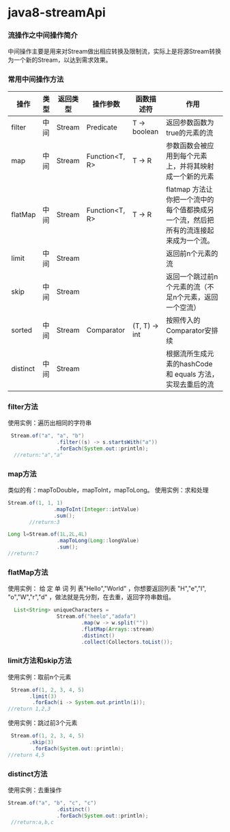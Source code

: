 # java8-streamApi

### 流操作之中间操作简介
中间操作主要是用来对Stream做出相应转换及限制流，实际上是将源Stream转换为一个新的Stream，以达到需求效果。


<!--more-->

### 常用中间操作方法

|操作|类型|返回类型|操作参数|函数描述符|作用|
|-----|-----|----|------|-------|-------|
|filter|中间|Stream<T>|Predicate<T>   |T -> boolean|返回参数函数为true的元素的流|
|map   |中间|Stream<T>|Function<T, R> |T -> R      |参数函数会被应用到每个元素上，并将其映射成一个新的元素|
|flatMap|中间|Stream<T>|Function<T, R> |T -> R      |flatmap 方法让你把一个流中的每个值都换成另一个流，然后把所有的流连接起来成为一个流。|
|limit |中间|Stream<T>|               ||返回前n个元素的流|
|skip  |中间|Stream<T>|               ||返回一个跳过前n个元素的流（不足n个元素，返回一个空流）|
|sorted|中间|Stream<T>|Comparator<T>  |(T, T) -> int|按照传入的Comparator安排续|
|distinct|中间|Stream<T>|             |            |根据流所生成元素的hashCode 和 equals 方法，实现去重后的流|

### filter方法
使用实例：遍历出相同的字符串
```java
 Stream.of("a", "a", "b")
                .filter((s) -> s.startsWith("a"))
                .forEach(System.out::println);
  //return:"a","a"
```
### map方法
类似的有：mapToDouble，mapToInt，mapToLong。
使用实例：求和处理
```java
Stream.of(1, 1, 1)
               .mapToInt(Integer::intValue)
               .sum();
       //return:3
```
```java
Long l=Stream.of(1L,2L,4L)
                .mapToLong(Long::longValue)
                .sum();
//return:7
```
### flatMap方法
使用实例： 给 定 单 词 列 表"Hello","World" ，你想要返回列表 "H","e","l", "o","W","r","d" ，做法就是先分割，在去重，返回字符串数组。
```java
  List<String> uniqueCharacters =
                Stream.of("heelo","adafa")
                        .map(w -> w.split(""))
                        .flatMap(Arrays::stream)
                        .distinct()
                        .collect(Collectors.toList());
```
### limit方法和skip方法
使用实例：取前n个元素
```java
 Stream.of(1, 2, 3, 4, 5)
	   .limit(3)
	    .forEach(i -> System.out.println(i));
//return 1,2,3
```
使用实例：跳过前3个元素
```java
 Stream.of(1, 2, 3, 4, 5)
	   .skip(3)
	    .forEach(System.out::println);
//return 4,5
```
### distinct方法
使用实例：去重操作
```java
Stream.of("a", "b", "c", "c")
                .distinct()
                .forEach(System.out::println);
 //return:a,b,c
```




